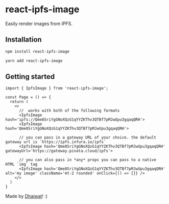 # react-ipfs-image

Easily render images from IPFS.

## Installation

```bash
npm install react-ipfs-image

yarn add react-ipfs-image
```

## Getting started
```tsx
import { IpfsImage } from 'react-ipfs-image';

const Page = () => {
  return (
    <>
      //  works with both of the following formats
      <IpfsImage hash='ipfs://Qme8SriYgGNoXQzG1qYYZKThv3QTBf7pMJwUpu3gqaqQRH'>
      <IpfsImage hash='Qme8SriYgGNoXQzG1qYYZKThv3QTBf7pMJwUpu3gqaqQRH'>

      // you can pass in a gateway URL of your choice. the default gateway url is `https://ipfs.infura.io/ipfs`
      <IpfsImage hash='Qme8SriYgGNoXQzG1qYYZKThv3QTBf7pMJwUpu3gqaqQRH' gatewayUrl='https://gateway.pinata.cloud/ipfs'>

      // you can also pass in *any* props you can pass to a native HTML `img` tag
      <IpfsImage hash='Qme8SriYgGNoXQzG1qYYZKThv3QTBf7pMJwUpu3gqaqQRH' alt='my image' className='mt-2 rounded' onClick={() => {}} />
    </>
  )
}
```

Made by [Dhaiwat](https://twitter.com/dhaiwat10)! :)
